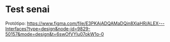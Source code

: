 # Test senai

Protótipo: https://www.figma.com/file/E3PKAjADQAMaDQin8XiaHR/ALEX---Interfaces?type=design&node-id=9829-50157&mode=design&t=6swOfVYlu07okW1o-0

